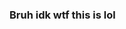 ### Bruh idk wtf this is lol

<!--
**ughleh/ughleh** is a ✨ _special_ ✨ repository because its `README.md` (this file) appears on your GitHub profile.

Here are some ideas to get you started:

- 🔭 I’m currently working on tc of myself
- 🌱 I’m currently learning how to breath
- 👯 I’m looking to collaborate on idk th
- 🤔 I’m looking for help with mah gangs
- 💬 Ask me about how I ended up here
- 📫 How to reach me: tffffff
- 😄 Pronouns: stfuuu
- ⚡ Fun fact: just stfu
-->

